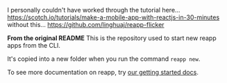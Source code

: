 I personally couldn't have worked through the tutorial here...
  https://scotch.io/tutorials/make-a-mobile-app-with-reactjs-in-30-minutes
without this...
   https://github.com/linghuaj/reapp-flicker

**From the original README**
This is the repository used to start new reapp apps from the CLI.

It's copied into a new folder when you run the command `reapp new`.

To see more documentation on reapp, try [our getting started docs](http://reapp.io/start.html).
